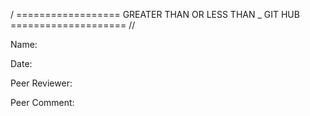 / ================== GREATER THAN OR LESS THAN _ GIT HUB ==================== //

Name:

Date:

Peer Reviewer:

Peer Comment: 